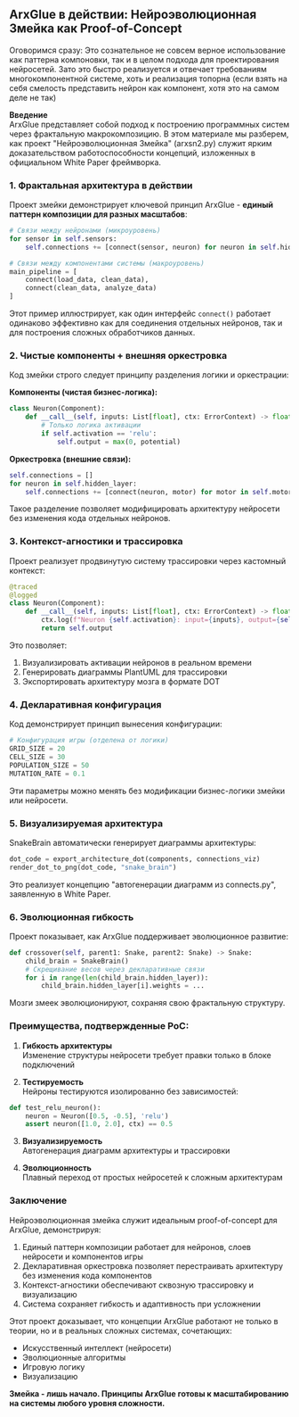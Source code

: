 ## ArxGlue в действии: Нейроэволюционная Змейка как Proof-of-Concept
Оговоримся сразу: Это сознательное не совсем верное использование как паттерна компоновки, так и в целом подхода для проектирования нейросетей. Зато это быстро реализуется и отвечает требованиям многокомпонентной системе, хоть и реализация топорна (если взять на себя смелость представить нейрон как компонент, хотя это на самом деле не так)


**Введение**  
ArxGlue представляет собой подход к построению программных систем через фрактальную макрокомпозицию. В этом материале мы разберем, как проект "Нейроэволюционная Змейка" (arxsn2.py) служит ярким доказательством работоспособности концепций, изложенных в официальном White Paper фреймворка.

### 1. Фрактальная архитектура в действии
Проект змейки демонстрирует ключевой принцип ArxGlue - **единый паттерн композиции для разных масштабов**:
```python
# Связи между нейронами (микроуровень)
for sensor in self.sensors:
    self.connections += [connect(sensor, neuron) for neuron in self.hidden_layer]

# Связи между компонентами системы (макроуровень)
main_pipeline = [
    connect(load_data, clean_data),
    connect(clean_data, analyze_data)
]
```
Этот пример иллюстрирует, как один интерфейс `connect()` работает одинаково эффективно как для соединения отдельных нейронов, так и для построения сложных обработчиков данных.

### 2. Чистые компоненты + внешняя оркестровка
Код змейки строго следует принципу разделения логики и оркестрации:

**Компоненты (чистая бизнес-логика):**
```python
class Neuron(Component):
    def __call__(self, inputs: List[float], ctx: ErrorContext) -> float:
        # Только логика активации
        if self.activation == 'relu':
            self.output = max(0, potential)
```

**Оркестровка (внешние связи):**
```python
self.connections = []
for neuron in self.hidden_layer:
    self.connections += [connect(neuron, motor) for motor in self.motors]
```
Такое разделение позволяет модифицировать архитектуру нейросети без изменения кода отдельных нейронов.

### 3. Контекст-агностики и трассировка
Проект реализует продвинутую систему трассировки через кастомный контекст:
```python
@traced
@logged
class Neuron(Component):
    def __call__(self, inputs: List[float], ctx: ErrorContext) -> float:
        ctx.log(f"Neuron {self.activation}: input={inputs}, output={self.output}")
        return self.output
```
Это позволяет:
1. Визуализировать активации нейронов в реальном времени
2. Генерировать диаграммы PlantUML для трассировки
3. Экспортировать архитектуру мозга в формате DOT

### 4. Декларативная конфигурация
Код демонстрирует принцип вынесения конфигурации:
```python
# Конфигурация игры (отделена от логики)
GRID_SIZE = 20
CELL_SIZE = 30
POPULATION_SIZE = 50
MUTATION_RATE = 0.1
```
Эти параметры можно менять без модификации бизнес-логики змейки или нейросети.

### 5. Визуализируемая архитектура
SnakeBrain автоматически генерирует диаграммы архитектуры:
```python
dot_code = export_architecture_dot(components, connections_viz)
render_dot_to_png(dot_code, "snake_brain")
```
Это реализует концепцию "автогенерации диаграмм из connects.py", заявленную в White Paper.

### 6. Эволюционная гибкость
Проект показывает, как ArxGlue поддерживает эволюционное развитие:
```python
def crossover(self, parent1: Snake, parent2: Snake) -> Snake:
    child_brain = SnakeBrain()
    # Скрещивание весов через декларативные связи
    for i in range(len(child_brain.hidden_layer)):
        child_brain.hidden_layer[i].weights = ...
```
Мозги змеек эволюционируют, сохраняя свою фрактальную структуру.

### Преимущества, подтвержденные PoC:
1. **Гибкость архитектуры**  
Изменение структуры нейросети требует правки только в блоке подключений

2. **Тестируемость**  
Нейроны тестируются изолированно без зависимостей:
```python
def test_relu_neuron():
    neuron = Neuron([0.5, -0.5], 'relu')
    assert neuron([1.0, 2.0], ctx) == 0.5
```

3. **Визуализируемость**  
Автогенерация диаграмм архитектуры и трассировки

4. **Эволюционность**  
Плавный переход от простых нейросетей к сложным архитектурам

### Заключение
Нейроэволюционная змейка служит идеальным proof-of-concept для ArxGlue, демонстрируя:

1. Единый паттерн композиции работает для нейронов, слоев нейросети и компонентов игры
2. Декларативная оркестровка позволяет перестраивать архитектуру без изменения кода компонентов
3. Контекст-агностики обеспечивают сквозную трассировку и визуализацию
4. Система сохраняет гибкость и адаптивность при усложнении

Этот проект доказывает, что концепции ArxGlue работают не только в теории, но и в реальных сложных системах, сочетающих:
- Искусственный интеллект (нейросети)
- Эволюционные алгоритмы
- Игровую логику
- Визуализацию

**Змейка - лишь начало. Принципы ArxGlue готовы к масштабированию на системы любого уровня сложности.**
